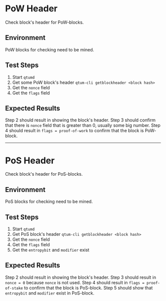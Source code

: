 # PoW Header

Check block's header for PoW-blocks.

## Environment

PoW blocks for checking need to be mined.

## Test Steps

1. Start `qtumd`
2. Get some PoW block's header `qtum-cli getblockheader <block hash>`
3. Get the `nonce` field
4. Get the `flags` field

## Expected Results

Step 2 should result in showing the block's header.
Step 3 should confirm that there is `nonce` field that is greater than 0, usually some big number.
Step 4 should result in  `flags = proof-of-work` to confirm that the block is PoW- block.

---
# PoS Header

Check block's header for PoS-blocks.

## Environment

PoS blocks for checking need to be mined.

## Test Steps

1. Start `qtumd`
2. Get PoS block's header `qtum-cli getblockheader <block hash>`
3. Get the `nonce`  field
4. Get the `flags` field 
5. Get the `entropybit` and `modifier` exist

## Expected Results

Step 2 should result in showing the block's header.
Step 3 should result in `nonce = 0` because `nonce` is not used.
Step 4 should result in `flags = proof-of-stake` to confirm that the block is PoS-block.
Step 5 should show that `entropybit` and `modifier` exist in PoS-block.